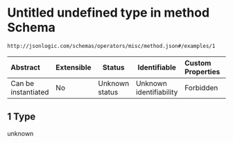 # Untitled undefined type in method Schema

```txt
http://jsonlogic.com/schemas/operators/misc/method.json#/examples/1
```




| Abstract            | Extensible | Status         | Identifiable            | Custom Properties | Additional Properties | Access Restrictions | Defined In                                                         |
| :------------------ | ---------- | -------------- | ----------------------- | :---------------- | --------------------- | ------------------- | ------------------------------------------------------------------ |
| Can be instantiated | No         | Unknown status | Unknown identifiability | Forbidden         | Allowed               | none                | [method.json\*](operators/misc/method.json "open original schema") |

## 1 Type

unknown
